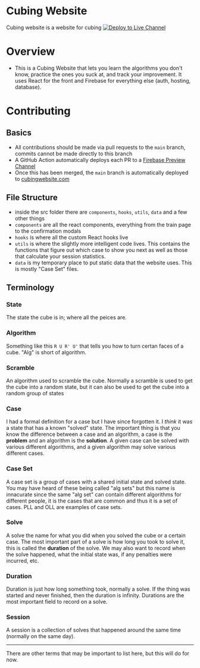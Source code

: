 # Cubing Website

Cubing website is a website for cubing [![Deploy to Live Channel](https://github.com/ThisTemba/cubing-website/actions/workflows/deploy-prod.yml/badge.svg)](https://github.com/ThisTemba/cubing-website/actions/workflows/deploy-prod.yml)

# Overview

- This is a Cubing Website that lets you learn the algorithms you don't know, practice the ones you suck at, and track your improvement. It uses React for the front and Firebase for everything else (auth, hosting, database).

# Contributing

## Basics

- All contributions should be made via pull requests to the `main` branch, commits cannot be made directly to this branch
- A GitHub Action automatically deploys each PR to a [Firebase Preview Channel](https://firebase.google.com/docs/hosting/manage-hosting-resources)
- Once this has been merged, the `main` branch is automatically deployed to [cubingwebsite.com](https://cubingwebsite.com/)

## File Structure

- inside the src folder there are `components`, `hooks`, `utils`, `data` and a few other things
- `components` are all the react components, everything from the train page to the confirmation modals
- `hooks` is where all the custom React hooks live
- `utils` is where the slightly more intelligent code lives. This contains the functions that figure out which case to show you next as well as those that calculate your session statistics.
- `data` is my temporary place to put static data that the website uses. This is mostly "Case Set" files.

## Terminology

### State

The state the cube is in; where all the peices are.

### Algorithm

Something like this `R U R' U'` that tells you how to turn certan faces of a cube. "Alg" is short of algorithm.

### Scramble

An algorithm used to scramble the cube. Normally a scramble is used to get the cube into a random state, but it can also be used to get the cube into a random group of states

### Case

I had a formal definition for a case but I have since forgotten it. I _think_ it was a state that has a known "solved" state. The important thing is that you know the difference between a case and an algorithm, a case is the **problem** and an algorithm is the **solution**. A given case can be solved with various different algorithms, and a given algorithm may solve various different cases.

### Case Set

A case set is a group of cases with a shared initial state and solved state. You may have heard of these being called "alg sets" but this name is innacurate since the same "alg set" can contain different algorithms for different people, it is the cases that are common and thus it is a set of cases. PLL and OLL are examples of case sets.

### Solve

A solve the name for what you did when you solved the cube or a certain case. The most important part of a solve is how long you took to solve it, this is called the **duration** of the solve. We may also want to record when the solve happened, what the initial state was, if any penalties were incurred, etc.

### Duration

Duration is just how long something took, normally a solve. If the thing was started and never finished, then the duration is infinity. Durations are the most important field to record on a solve.

### Session

A session is a collection of solves that happened around the same time (normally on the same day).

---

There are other terms that may be important to list here, but this will do for now.
